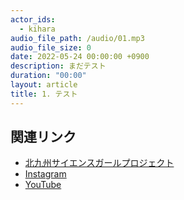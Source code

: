 ```yaml
---
actor_ids:
  - kihara
audio_file_path: /audio/01.mp3
audio_file_size: 0
date: 2022-05-24 00:00:00 +0900
description: まだテスト
duration: "00:00"
layout: article
title: 1. テスト
---
```


## 関連リンク

- [北九州サイエンスガールプロジェクト](https://www.kitakyusciencegirl.org)
- [Instagram](https://www.instagram.com/kitakyusciencegirl/)
- [YouTube](https://www.youtube.com/channel/UC7yCsLnSDirUO5hfbjijETQ)
